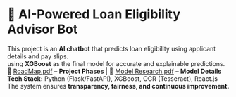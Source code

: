 # 🏦 AI-Powered Loan Eligibility Advisor Bot  

This project is an **AI chatbot** that predicts loan eligibility using applicant details and pay slips.  
using **XGBoost** as the final model for accurate and explainable predictions.  
📄 [RoadMap.pdf](./RoadMap.pdf) – **Project Phases** | 📄 [Model Research.pdf](./Model%20Research.pdf) – **Model Details**  
**Tech Stack:** Python (Flask/FastAPI), XGBoost, OCR (Tesseract), React.js  
The system ensures **transparency, fairness, and continuous improvement.**  
